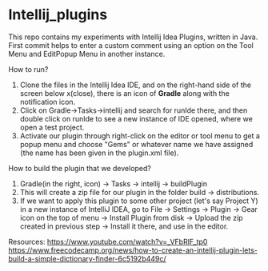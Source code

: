 # Intellij_plugins

This repo contains my experiments with Intellij Idea Plugins, written in Java. <br>
First commit helps to enter a custom comment using an option on the Tool Menu and EditPopup Menu in another instance.


How to run?
1. Clone the files in the Intellij Idea IDE, and on the right-hand side of the screen below x(close), there is an icon of **Gradle** along with the notification icon.
2. Click on Gradle->Tasks->intellij and search for runIde there, and then double click on runIde to see a new instance of IDE opened, where we open a test project.
3. Activate our plugin through right-click on the editor or tool menu to get a popup menu and choose "Gems" or whatever name we have assigned (the name has been given in the plugin.xml file).


How to build the plugin that we developed?
1. Gradle(in the right, icon) -> Tasks -> intellij -> buildPlugin
2. This will create a zip file for our plugin in the folder build -> distributions.
3. If we want to apply this plugin to some other project (let's say Project Y) in a new instance of IntelliJ IDEA,
    go to File -> Settings -> Plugin -> Gear icon on the top of menu -> Install Plugin from disk -> Upload the zip created in previous step -> Install it there, and use       in the editor.
   




Resources:
https://www.youtube.com/watch?v=_VFbRlF_tp0<br>
https://www.freecodecamp.org/news/how-to-create-an-intellij-plugin-lets-build-a-simple-dictionary-finder-6c5192b449c/<br>

